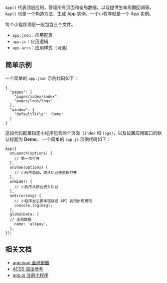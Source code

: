`App()` 代表顶层应用，管理所有页面和全局数据，以及提供生命周期回调等。`App()` 也是一个构造方法，生成 App 实例，一个小程序就是一个 App 实例。

每个小程序顶层一般包含三个文件。

- `app.json`：应用配置
- `app.js`：应用逻辑
- `app.acss`：应用样式（可选）

## 简单示例
一个简单的 `app.json` 示例代码如下：
```
{
  "pages": [
    "pages/index/index",
    "pages/logs/logs"
  ],
  "window": {
    "defaultTitle": "Demo"
  }
}
```
这段代码配置指定小程序包含两个页面（`index` 和 `logs`），以及设置应用窗口的默认标题为 **Demo**。
一个简单的 `app.js` 示例代码如下：
```
App({
  onLaunch(options) {
    // 第一次打开
  },
  onShow(options) {
    // 小程序启动，或从后台被重新打开
  },
  onHide() {
    // 小程序从前台进入后台
  },
  onError(msg) {
    // 小程序发生脚本错误或 API 调用出现报错
    console.log(msg);
  },
  globalData: {
  // 全局数据
    name: 'alipay',
  },
});
```

## 相关文档

- [app.json 全局配置](https://opendocs.alipay.com/mini/framework/app-json)
- [ACSS 语法参考](https://opendocs.alipay.com/mini/framework/acss)
- [app.js 注册小程序](https://opendocs.alipay.com/mini/framework/app-detail)

